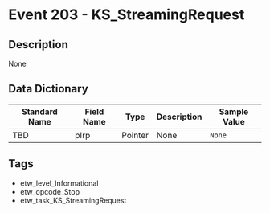 # Event 203 - KS_StreamingRequest

## Description
None

## Data Dictionary
|Standard Name|Field Name|Type|Description|Sample Value|
|---|---|---|---|---|
|TBD|pIrp|Pointer|None|`None`|

## Tags
* etw_level_Informational
* etw_opcode_Stop
* etw_task_KS_StreamingRequest